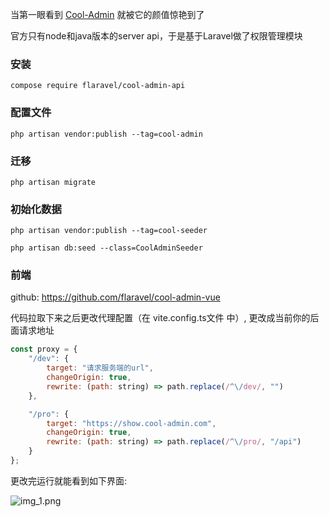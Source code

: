
当第一眼看到 [Cool-Admin](https://github.com/cool-team-official/cool-admin-vue) 就被它的颜值惊艳到了

官方只有node和java版本的server api，于是基于Laravel做了权限管理模块

### 安装

`compose require flaravel/cool-admin-api`

### 配置文件

`php artisan vendor:publish --tag=cool-admin`

### 迁移
`php artisan migrate`

### 初始化数据
`php artisan vendor:publish --tag=cool-seeder`

`php artisan db:seed --class=CoolAdminSeeder`

### 前端

github: https://github.com/flaravel/cool-admin-vue

代码拉取下来之后更改代理配置（在 vite.config.ts文件 中）, 更改成当前你的后面请求地址

```js
const proxy = {
    "/dev": {
        target: "请求服务端的url",
        changeOrigin: true,
        rewrite: (path: string) => path.replace(/^\/dev/, "")
    },

    "/pro": {
        target: "https://show.cool-admin.com",
        changeOrigin: true,
        rewrite: (path: string) => path.replace(/^\/pro/, "/api")
    }
};
```

更改完运行就能看到如下界面:

![img_1.png](https://camo.githubusercontent.com/8da14571f9e7169a6a542113f0b410c1662f44a9ab1c74bbfa6d2b9604932307/68747470733a2f2f636f6f6c2d73686f772e6f73732d636e2d7368616e676861692e616c6979756e63732e636f6d2f61646d696e2f686f6d652d6d696e692e706e67)
